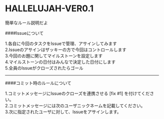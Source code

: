 HALLELUJAH-VER0.1
=================

簡単なルール説明だよ  

####Issueについて  

1.各自に今回のタスクをIssueで管理、アサインしてみます  
2.Issueのアサインはザッキーの方で今回はコントロールします  
3.今回のお題に関してマイルストーンを設定します  
4.マイルストーンの日付はみんなで決定した日付にします  
5.全員のIssueがクローズされたらゴール  

***
####コミット時のルールについて  

1.コミットメッセージにIssueのクローズを連携させる [fix #1] を付けてください。  
2.コミットメッセージには次のユーザニックネームを記載してください。  
3.次に指定されたユーザに対して、Issueをアサインします。
